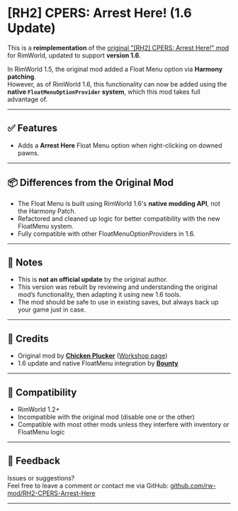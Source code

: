 # [RH2] CPERS: Arrest Here! (1.6 Update)

This is a **reimplementation** of the [original "[RH2] CPERS: Arrest Here!" mod](https://steamcommunity.com/sharedfiles/filedetails/?id=2563157350) for RimWorld, updated to support **version 1.6**.

In RimWorld 1.5, the original mod added a Float Menu option via **Harmony patching**.  
However, as of RimWorld 1.6, this functionality can now be added using the **native `FloatMenuOptionProvider` system**, which this mod takes full advantage of.

---

## ✅ Features

- Adds a **Arrest Here** Float Menu option when right-clicking on downed pawns.

---

## 📦 Differences from the Original Mod

- The Float Menu is built using RimWorld 1.6's **native modding API**, not the Harmony Patch.
- Refactored and cleaned up logic for better compatibility with the new FloatMenu system.
- Fully compatible with other FloatMenuOptionProviders in 1.6.

---

## 📌 Notes

- This is **not an official update** by the original author.
- This version was rebuilt by reviewing and understanding the original mod’s functionality, then adapting it using new 1.6 tools.
- The mod should be safe to use in existing saves, but always back up your game just in case.

---

## 📜 Credits

- Original mod by **[Chicken Plucker](https://steamcommunity.com/id/chickenplcker/)** ([Workshop page](https://steamcommunity.com/sharedfiles/filedetails/?id=2563157350))
- 1.6 update and native FloatMenu integration by **[Bounty](https://github.com/b0unt9)**

---

## 🔧 Compatibility

- RimWorld 1.2+
- Incompatible with the original mod (disable one or the other)
- Compatible with most other mods unless they interfere with inventory or FloatMenu logic

---

## 💬 Feedback

Issues or suggestions?  
Feel free to leave a comment or contact me via GitHub: [github.com/rw-mod/RH2-CPERS-Arrest-Here](https://github.com/rw-mod/RH2-CPERS-Arrest-Here)

---
